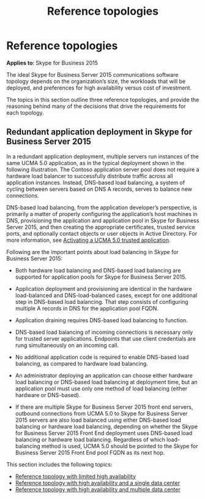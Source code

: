 ﻿---
title: Reference topologies
TOCTitle: Reference topologies
ms:assetid: db9cfb90-90dd-4319-b98f-7cc47f2f1d82
ms:mtpsurl: https://msdn.microsoft.com/library/Dn465966(v=office.16)
ms:contentKeyID: 65239885
ms.date: 07/27/2015
mtps_version: v=office.16
---

# Reference topologies

**Applies to**: Skype for Business 2015

The ideal Skype for Business Server 2015 communications software topology depends on the organization’s size, the workloads that will be deployed, and preferences for high availability versus cost of investment.

The topics in this section outline three reference topologies, and provide the reasoning behind many of the decisions that drive the requirements for each topology.

## Redundant application deployment in Skype for Business Server 2015

In a redundant application deployment, multiple servers run instances of the same UCMA 5.0 application, as in the typical deployment shown in the following illustration. The Contoso application server pool does not require a hardware load balancer to successfully distribute traffic across all application instances. Instead, DNS-based load balancing, a system of cycling between servers based on DNS A records, serves to balance new connections.

DNS-based load balancing, from the application developer’s perspective, is primarily a matter of properly configuring the application’s host machines in DNS, provisioning the application and application pool in Skype for Business Server 2015, and then creating the appropriate certificates, trusted service ports, and optionally contact objects or user objects in Active Directory. For more information, see [Activating a UCMA 5.0 trusted application](activating-a-ucma-5-0-trusted-application.md).

Following are the important points about load balancing in Skype for Business Server 2015:

- Both hardware load balancing and DNS-based load balancing are supported for application pools for Skype for Business Server 2015.

- Application deployment and provisioning are identical in the hardware load-balanced and DNS-load-balanced cases, except for one additional step in DNS-based load balancing. That step consists of configuring multiple A records in DNS for the application pool FQDN.

- Application draining requires DNS-based load balancing to function.

- DNS-based load balancing of incoming connections is necessary only for trusted server applications. Endpoints that use client credentials are rung simultaneously on an incoming call.

- No additional application code is required to enable DNS-based load balancing, as compared to hardware load balancing.

- An administrator deploying an application can choose either hardware load balancing or DNS-based load balancing at deployment time, but an application pool must use only one method of load balancing (either hardware or DNS-based).

- If there are multiple Skype for Business Server 2015 front end servers, outbound connections from UCMA 5.0 to Skype for Business Server 2015 servers are also load balanced using either DNS-based load balancing or hardware load balancing, depending on whether the Skype for Business Server 2015 Front End deployment uses DNS-based load balancing or hardware load balancing. Regardless of which load-balancing method is used, UCMA 5.0 should be pointed to the Skype for Business Server 2015 Front End pool FQDN as its next hop.

This section includes the following topics:

- [Reference topology with limited high availability](reference-topology-with-limited-high-availability.md)
- [Reference topology with high availability and a single data center](reference-topology-with-high-availability-and-a-single-data-center.md)
- [Reference topology with high availability and multiple data center](reference-topology-with-high-availability-and-multiple-data-center.md)


